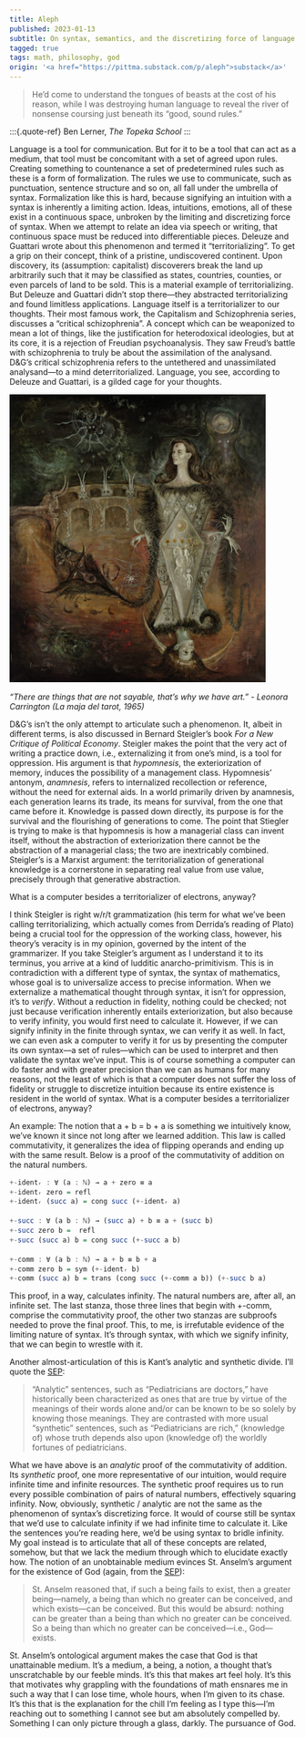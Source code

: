 ```yaml
---
title: Aleph
published: 2023-01-13
subtitle: On syntax, semantics, and the discretizing force of language.
tagged: true
tags: math, philosophy, god
origin: '<a href="https://pittma.substack.com/p/aleph">substack</a>'
---
```


> He’d come to understand the tongues of beasts at the cost of his
> reason, while I was destroying human language to reveal the river of
> nonsense coursing just beneath its “good, sound rules.”

:::{.quote-ref}
Ben Lerner, _The Topeka School_
:::

Language is a tool for communication. But for it to be a tool that can
act as a medium, that tool must be concomitant with a set of agreed
upon rules. Creating something to countenance a set of predetermined
rules such as these is a form of formalization. The rules we use to
communicate, such as punctuation, sentence structure and so on, all
fall under the umbrella of syntax. Formalization like this is hard,
because signifying an intuition with a syntax is inherently a limiting
action. Ideas, intuitions, emotions, all of these exist in a
continuous space, unbroken by the limiting and discretizing force of
syntax. When we attempt to relate an idea via speech or writing, that
continuous space must be reduced into differentiable pieces. Deleuze
and Guattari wrote about this phenomenon and termed it
“territorializing”. To get a grip on their concept, think of a
pristine, undiscovered continent. Upon discovery, its (assumption:
capitalist) discoverers break the land up arbitrarily such that it may
be classified as states, countries, counties, or even parcels of land
to be sold. This is a material example of territorializing. But
Deleuze and Guattari didn’t stop there—they abstracted
territorializing and found limitless applications. Language itself is
a territorializer to our thoughts. Their most famous work, the
Capitalism and Schizophrenia series, discusses a “critical
schizophrenia”. A concept which can be weaponized to mean a lot of
things, like the justification for heterodoxical ideologies, but at
its core, it is a rejection of Freudian psychoanalysis. They saw
Freud’s battle with schizophrenia to truly be about the assimilation
of the analysand. D&G’s critical schizophrenia refers to the
untethered and unassimilated analysand—to a mind
deterritorialized. Language, you see, according to Deleuze and
Guattari, is a gilded cage for your thoughts.

<img src="/images/carrington.jpg" width="450px"/>

_“There are things that are not sayable, that’s why we have art.” -
Leonora Carrington (La maja del tarot, 1965)_


D&G’s isn’t the only attempt to articulate such a phenomenon. It,
albeit in different terms, is also discussed in Bernard Steigler’s
book _For a New Critique of Political Economy_. Steigler makes the
point that the very act of writing a practice down, i.e.,
externalizing it from one’s mind, is a tool for oppression. His
argument is that _hypomnesis_, the exteriorization of memory, induces
the possibility of a management class. Hypomnesis’ antonym,
_anamnesis_, refers to internalized recollection or reference, without
the need for external aids. In a world primarily driven by anamnesis,
each generation learns its trade, its means for survival, from the one
that came before it. Knowledge is passed down directly, its purpose is
for the survival and the flourishing of generations to come. The point
that Stiegler is trying to make is that hypomnesis is how a managerial
class can invent itself, without the abstraction of exteriorization
there cannot be the abstraction of a managerial class; the two are
inextricably combined. Steigler’s is a Marxist argument: the
territorialization of generational knowledge is a cornerstone in
separating real value from use value, precisely through that
generative abstraction.

<p class="pull">What is a computer besides a territorializer of
electrons, anyway?</p>

I think Steigler is right w/r/t grammatization (his term for what
we’ve been calling territorializing, which actually comes from
Derrida’s reading of Plato) being a crucial tool for the oppression of
the working class, however, his theory’s veracity is in my opinion,
governed by the intent of the grammarizer. If you take Steigler’s
argument as I understand it to its terminus, you arrive at a kind of
ludditic anarcho-primitivism. This is in contradiction with a
different type of syntax, the syntax of mathematics, whose goal is to
universalize access to precise information. When we externalize a
mathematical thought through syntax, it isn’t for oppression, it’s to
_verify_. Without a reduction in fidelity, nothing could be checked;
not just because verification inherently entails exteriorization, but
also because to verify infinity, you would first need to calculate
it. However, if we can signify infinity in the finite through syntax,
we can verify it as well. In fact, we can even ask a computer to
verify it for us by presenting the computer its own syntax—a set of
rules—which can be used to interpret and then validate the syntax
we’ve input. This is of course something a computer can do faster and
with greater precision than we can as humans for many reasons, not the
least of which is that a computer does not suffer the loss of fidelity
or struggle to discretize intuition because its entire existence is
resident in the world of syntax. What is a computer besides a
territorializer of electrons, anyway?

An example: The notion that a + b = b + a is something we intuitively
know, we’ve known it since not long after we learned addition. This
law is called commutativity, it generalizes the idea of flipping
operands and ending up with the same result. Below is a proof of the
commutativity of addition on the natural numbers.

```haskell
+-identᵣ : ∀ (a : ℕ) → a + zero ≡ a
+-identᵣ zero = refl
+-identᵣ (succ a) = cong succ (+-identᵣ a)

+-succ : ∀ (a b : ℕ) → (succ a) + b ≡ a + (succ b)
+-succ zero b =  refl
+-succ (succ a) b = cong succ (+-succ a b)

+-comm : ∀ (a b : ℕ) → a + b ≡ b + a
+-comm zero b = sym (+-identᵣ b)
+-comm (succ a) b = trans (cong succ (+-comm a b)) (+-succ b a)
```

This proof, in a way, calculates infinity. The natural numbers are,
after all, an infinite set. The last stanza, those three lines that
begin with +-comm, comprise the commutativity proof, the other two
stanzas are subproofs needed to prove the final proof. This, to me, is
irrefutable evidence of the limiting nature of syntax. It’s through
syntax, with which we signify infinity, that we can begin to wrestle
with it.

Another almost-articulation of this is Kant’s analytic and synthetic
divide. I’ll quote the
[SEP](https://plato.stanford.edu/entries/analytic-synthetic/):

> “Analytic” sentences, such as “Pediatricians are doctors,” have
> historically been characterized as ones that are true by virtue of the
> meanings of their words alone and/or can be known to be so solely by
> knowing those meanings. They are contrasted with more usual
> “synthetic” sentences, such as “Pediatricians are rich,” (knowledge
> of) whose truth depends also upon (knowledge of) the worldly fortunes
> of pediatricians.

What we have above is an _analytic_ proof of the commutativity of
addition. Its _synthetic_ proof, one more representative of our
intuition, would require infinite time and infinite resources. The
synthetic proof requires us to run every possible combination of pairs
of natural numbers, effectively squaring infinity. Now, obviously,
synthetic / analytic are not the same as the phenomenon of syntax’s
discretizing force. It would of course still be syntax that we’d use
to calculate infinity if we had infinite time to calculate it. Like
the sentences you’re reading here, we’d be using syntax to bridle
infinity. My goal instead is to articulate that all of these concepts
are related, somehow, but that we lack the medium through which to
elucidate exactly how. The notion of an unobtainable medium evinces
St. Anselm’s argument for the existence of God (again, from the
[SEP](https://plato.stanford.edu/entries/ontological-arguments/)):

> St. Anselm reasoned that, if such a being fails to exist, then a
> greater being—namely, a being than which no greater can be conceived,
> and which exists—can be conceived. But this would be absurd: nothing
> can be greater than a being than which no greater can be conceived. So
> a being than which no greater can be conceived—i.e., God—exists.

St. Anselm’s ontological argument makes the case that God is that
unattainable medium. It’s a medium, a being, a notion, a thought
that’s unscratchable by our feeble minds. It’s this that makes art
feel holy. It’s this that motivates why grappling with the foundations
of math ensnares me in such a way that I can lose time, whole hours,
when I’m given to its chase. It’s this that is the explanation for the
chill I’m feeling as I type this—I’m reaching out to something I
cannot see but am absolutely compelled by. Something I can only
picture through a glass, darkly. The pursuance of God.
